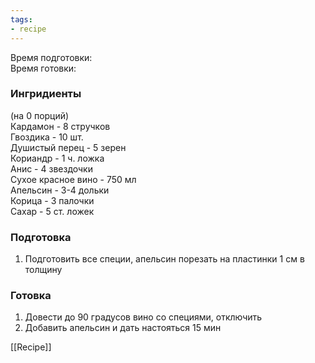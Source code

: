 ```yaml
---
tags:
- recipe
---
```


Время подготовки:  
Время готовки:

### Ингридиенты

(на 0 порций)  
Кардамон - 8 стручков  
Гвоздика - 10 шт.  
Душистый перец - 5 зерен  
Кориандр - 1 ч. ложка  
Анис - 4 звездочки  
Сухое красное вино - 750 мл  
Апельсин - 3-4 дольки  
Корица - 3 палочки  
Сахар - 5 ст. ложек

### Подготовка

1. Подготовить все специи, апельсин порезать на пластинки 1 см в толщину

### Готовка

1. Довести до 90 градусов вино со специями, отключить
1. Добавить апельсин и дать настояться 15 мин

[[Recipe]]
